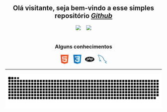 <div align="center">
  <h2>Olá visitante, seja bem-vindo a esse simples repositório <a href=""><i>Github</i></a></h2>
</div>

<div align="center">
  <img height="165em" src="https://github-readme-stats.vercel.app/api?username=ultiiy&theme=github_dark&show_icons=true&locale=pt-BR&layout=compact">&emsp;
  <img height="165em" src="https://github-readme-stats.vercel.app/api/top-langs/?username=ultiiy&langs_count=7&theme=github_dark&locale=pt-BR&layout=compact">
</div><br>

<div align="center">
  <h3 class="teste">Alguns conhecimentos</h3>
  <img title="HTML5" width="30" src="https://raw.githubusercontent.com/devicons/devicon/master/icons/html5/html5-original.svg">&ensp;
  <img title="CSS3" width="30" src="https://raw.githubusercontent.com/devicons/devicon/master/icons/css3/css3-original.svg">&ensp;
  <img title="PHP" width="30" src="https://raw.githubusercontent.com/devicons/devicon/master/icons/php/php-plain.svg">&ensp;
  <img title="MySQL" width="30" src="https://raw.githubusercontent.com/devicons/devicon/master/icons/mysql/mysql-original.svg">
</div>
 
<div align="center"><hr>

 ![Snake animation](https://github.com/Platane/snk/raw/output/github-contribution-grid-snake.svg)
</div>
